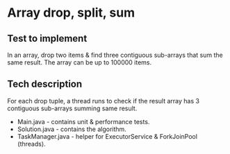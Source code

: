 # Array drop, split, sum

## Test to implement
In an array, drop two items & find three contiguous sub-arrays that sum the same result.
The array can be up to 100000 items.

## Tech description 

For each drop tuple, a thread runs to check if the result array has 3 contiguous sub-arrays summing same result. 

- Main.java - contains unit & performance tests.
- Solution.java - contains the algorithm.
- TaskManager.java - helper for ExecutorService & ForkJoinPool (threads).